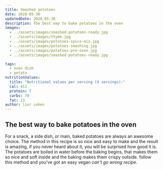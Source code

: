 ```yaml
---
title: Smashed potatoes
date: 2020-05-30
updatedDate: 2020-05-30
description: The best way to bake potatoes in the oven
images:
  - ../assets/images/smashed-potatoes-ready.jpg
  - ../assets/images/thyme.jpg
  - ../assets/images/potatoes-spice-mix.jpg
  - ../assets/images/potatoes-smashing.jpg
  - ../assets/images/potatoes-pre-oven.jpg
  - ../assets/images/smashed-potatoes-ready.jpg

tags:
  - oven dish
  - potato
nutritionValues:
  title: "Nutritional values per serving (4 servings):"
  cal: 411
  protein: 7
  carbs: 70
  fat: 13
author: lior cohen
---
```


## The best way to bake potatoes in the oven

For a snack, a side dish, or main, baked potatoes are always an awesome choice.
The method in this recipe is so nice and easy to make and the result is amazing,
if you never heard about it, you will be surprised how good it is.
The potatoes are boiled in water before the baking begins, that makes them so nice and soft
inside and the baking makes them crispy outside.
follow this method and you've got an easy vegan _can't go wrong recipe_.

<PrintView fileName="smashed-potatoes"/>
